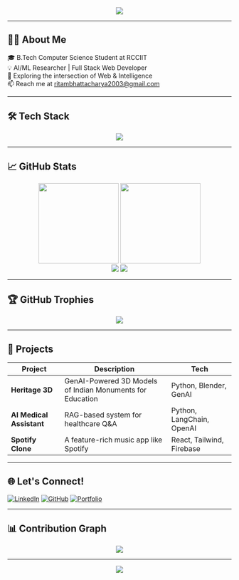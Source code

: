 <div align="center">
  <img src="https://readme-typing-svg.herokuapp.com?color=00ADB5&lines=Hey!+I'm+Ritam+Patra;B.Tech+Student+%7C+AI/ML+Researcher+%7C+Full-Stack+Dev"/>
</div>

---

## 👨‍💻 About Me

🎓 B.Tech Computer Science Student at RCCIIT<br>
💡 AI/ML Researcher | Full Stack Web Developer<br>
🚀 Exploring the intersection of Web & Intelligence<br>
📫 Reach me at [ritambhattacharya2003@gmail.com](mailto:ritampatra888@gmail.com)

---

## 🛠️ Tech Stack

<div align="center">
  <img src="https://skillicons.dev/icons?i=python,java,js,react,nodejs,html,css,tailwind,bootstrap,express,flask,django,mongodb,firebase,mysql,git,github,linux,vscode"/>
</div>

---

## 📈 GitHub Stats

<div align="center">
  <img src="https://github-readme-stats.vercel.app/api?username=ritam2003&show_icons=true&theme=tokyonight&cache_seconds=60" height="180px"/>
  <img src="https://github-readme-streak-stats.herokuapp.com/?user=ritam2003&theme=tokyonight&cache_seconds=60" height="180px"/>
</div>

<div align="center">
  <img src="https://github-profile-summary-cards.vercel.app/api/cards/profile-details?username=ritam2003&theme=tokyonight"/>
  <img src="https://github-readme-stats.vercel.app/api/top-langs/?username=ritam2003&layout=compact&theme=tokyonight&cache_seconds=60"/>
</div>

---

## 🏆 GitHub Trophies

<p align="center">
  <img src="https://github-profile-trophy.vercel.app/?username=ritam2003&theme=onedark&row=1&column=6" />
</p>

---

## 🚀 Projects

| Project                  | Description                                               | Tech                      |
| ------------------------ | --------------------------------------------------------- | ------------------------- |
| **Heritage 3D**          | GenAI-Powered 3D Models of Indian Monuments for Education | Python, Blender, GenAI    |
| **AI Medical Assistant** | RAG-based system for healthcare Q\&A                      | Python, LangChain, OpenAI |
| **Spotify Clone**        | A feature-rich music app like Spotify                     | React, Tailwind, Firebase |

---

## 🌐 Let's Connect!

[![LinkedIn](https://img.shields.io/badge/LinkedIn-blue?style=for-the-badge\&logo=linkedin)](https://www.linkedin.com/in/ritam2003)
[![GitHub](https://img.shields.io/badge/GitHub-black?style=for-the-badge\&logo=github)](https://github.com/ritam2003)
[![Portfolio](https://img.shields.io/badge/Portfolio-121212?style=for-the-badge\&logo=vercel\&logoColor=white)](https://ritam2003.vercel.app)

---

## 📊 Contribution Graph

<p align="center">
  <img src="https://github-readme-activity-graph.vercel.app/graph?username=ritam2003&theme=react-dark&area=true"/>
</p>

---

<div align="center">
  <img src="https://capsule-render.vercel.app/api?type=waving&color=gradient&height=150&section=footer"/>
</div>
